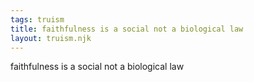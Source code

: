 ```yaml
---
tags: truism
title: faithfulness is a social not a biological law
layout: truism.njk
---
```


faithfulness is a social not a biological law